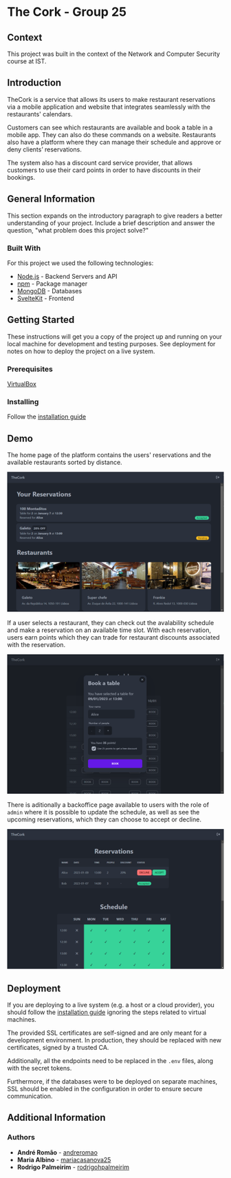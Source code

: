 # The Cork - Group 25

## Context

This project was built in the context of the Network and Computer Security course at IST.

## Introduction

TheCork is a service that allows its users to make restaurant reservations via a mobile application and website that integrates seamlessly with the restaurants' calendars.

Customers can see which restaurants are available and book a table in a mobile app. They can also do these commands on a website. 
Restaurants also have a platform where they can manage their schedule and approve or deny clients’ reservations. 

The system also has a discount card service provider, that allows customers to use their card points in order to have discounts in their bookings.

## General Information

This section expands on the introductory paragraph to give readers a better understanding of your project. 
Include a brief description and answer the question, "what problem does this project solve?"

### Built With

For this project we used the following technologies:

* [Node.js](https://nodejs.org/en/about/) - Backend Servers and API
* [npm](https://www.npmjs.com/package/npm) - Package manager
* [MongoDB](https://www.mongodb.com/docs/) - Databases
* [SvelteKit](https://kit.svelte.dev/docs/introduction) - Frontend

## Getting Started

These instructions will get you a copy of the project up and running on your local machine for development and testing purposes. See deployment for notes on how to deploy the project on a live system.

### Prerequisites

[VirtualBox](https://www.virtualbox.org/wiki/Downloads)

### Installing

Follow the [installation guide](InstallationGuide.md)

## Demo

The home page of the platform contains the users' reservations and the available restaurants sorted by distance.

![](./screenshots/home.png)

If a user selects a restaurant, they can check out the avalability schedule and make a reservation on an available time slot. With each reservation, users earn points which they can trade for restaurant discounts associated with the reservation.

![](./screenshots/booking.png)

There is aditionally a backoffice page available to users with the role of `admin` where it is possible to update the schedule, as well as see the upcoming reservations, which they can choose to accept or decline.

![](./screenshots/backoffice.png)

## Deployment

If you are deploying to a live system (e.g. a host or a cloud provider), you should follow the [installation guide](InstallationGuide.md) ignoring the steps related to virtual machines.

The provided SSL certificates are self-signed and are only meant for a development environment. In production, they should be replaced with new certificates, signed by a trusted CA.

Additionally, all the endpoints need to be replaced in the `.env` files, along with the secret tokens.

Furthermore, if the databases were to be deployed on separate machines, SSL should be enabled in the configuration in order to ensure secure communication.

## Additional Information

### Authors

* **André Romão** - [andreromao](https://github.com/andreromao)
* **Maria Albino** - [mariacasanova25](https://github.com/mariacasanova25)
* **Rodrigo Palmeirim** - [rodrigohpalmeirim](https://github.com/rodrigohpalmeirim)

